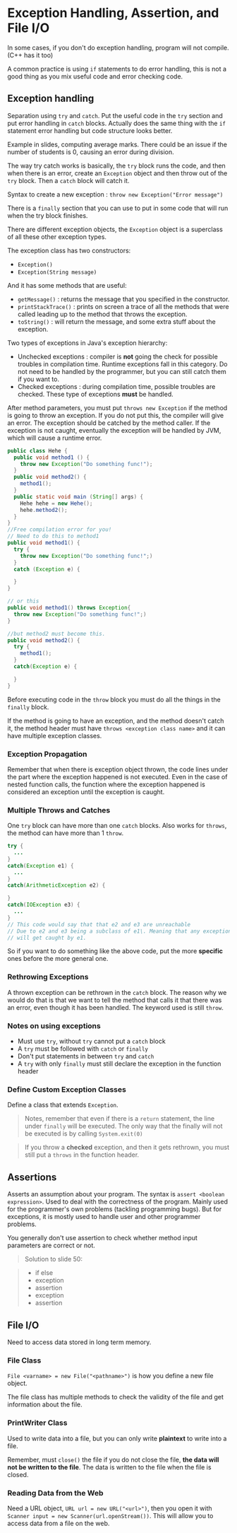 # Exception Handling, Assertion, and File I/O

In some cases, if you don't do exception handling, program will not compile. (C++ has it too)

A common practice is using `if` statements to do error handling, this is not a good thing as you mix useful code and error checking code.

## Exception handling

Separation using `try` and `catch`. Put the useful code in the `try` section and put error handling in `catch` blocks. Actually does the same thing with the `if` statement error handling but code structure looks better.

Example in slides, computing average marks. There could be an issue if the number of students is 0, causing an error during division.

The way try catch works is basically, the `try` block runs the code, and then when there is an error, create an `Exception` object and then throw out of the `try` block. Then a `catch` block will catch it.

Syntax to create a new exception : `throw new Exception("Error message")`

There is a `finally` section that you can use to put in some code that will run when the try block finishes.

There are different exception objects, the `Exception` object is a superclass of all these other exception types.

The exception class has two constructors:

- `Exception()`
- `Exception(String message)`

And it has some methods that are useful:

- `getMessage()` : returns the message that you specified in the constructor.
- `printStackTrace()` : prints on screen a trace of all the methods that were called leading up to the method that throws the exception.
- `toString()` : will return the message, and some extra stuff about the exception.

Two types of exceptions in Java's exception hierarchy:

- Unchecked exceptions : compiler is **not** going the check for possible troubles in compilation time. Runtime exceptions fall in this category. Do not need to be handled by the programmer, but you can still catch them if you want to.
- Checked exceptions : during compilation time, possible troubles are checked. These type of exceptions **must** be handled.

After method parameters, you must put `throws new Exception` if the method is going to throw an exception. If you do not put this, the compiler will give an error. The exception should be catched by the method caller. If the exception is not caught, eventually the exception will be handled by JVM, which will cause a runtime error.

```java
public class Hehe {
  public void method1 () {
    throw new Exception("Do something func!");
  }
  public void method2() {
    method1();
  }
  public static void main (String[] args) {
    Hehe hehe = new Hehe();
    hehe.method2();
  }
}
//Free compilation error for you!
// Need to do this to method1
public void method1() {
  try {
    throw new Exception("Do something func!";)
  }
  catch (Exception e) {

  }
}

// or this
public void method1() throws Exception{
  throw new Exception("Do something func!";)
}

//but method2 must become this.
public void method2() {
  try {
    method1();
  }
  catch(Exception e) {

  }
}
```

Before executing code in the `throw` block you must do all the things in the `finally` block.

If the method is going to have an exception, and the method doesn't catch it, the method header must have `throws <exception class name>` and it can have multiple exception classes.

### Exception Propagation

Remember that when there is exception object thrown, the code lines under the part where the exception happened is not executed. Even in the case of nested function calls, the function where the exception happened is considered an exception until the exception is caught.

### Multiple Throws and Catches

One `try` block can have more than one `catch` blocks. Also works for `throws`, the method can have more than 1 `throw`.

```java
try {
  ...
}
catch(Exception e1) {
  ...
}
catch(ArithmeticException e2) {

}
catch(IOException e3) {
  ...
}
// This code would say that that e2 and e3 are unreachable
// Due to e2 and e3 being a subclass of e1\. Meaning that any exceptions
// will get caught by e1.
```

So if you want to do something like the above code, put the more **specific** ones before the more general one.

### Rethrowing Exceptions

A thrown exception can be rethrown in the `catch` block. The reason why we would do that is that we want to tell the method that calls it that there was an error, even though it has been handled. The keyword used is still `throw`.

### Notes on using exceptions

- Must use `try`, without `try` cannot put a `catch` block
- A `try` must be followed with `catch` or `finally`
- Don't put statements in between `try` and `catch`
- A `try` with only `finally` must still declare the exception in the function header

### Define Custom Exception Classes

Define a class that extends `Exception`.

> Notes, remember that even if there is a `return` statement, the line under `finally` will be executed. The only way that the finally will not be executed is by calling `System.exit(0)`

> If you throw a **checked** exception, and then it gets rethrown, you must still put a `throws` in the function header.

## Assertions

Asserts an assumption about your program. The syntax is `assert <boolean expression>`. Used to deal with the correctness of the program. Mainly used for the programmer's own problems (tackling programming bugs). But for exceptions, it is mostly used to handle user and other programmer problems.

You generally don't use assertion to check whether method input parameters are correct or not.

> Solution to slide 50:

> - if else
> - exception
> - assertion
> - exception
> - assertion

## File I/O

Need to access data stored in long term memory.

### File Class

`File <varname> = new File("<pathname>")` is how you define a new file object.

The file class has multiple methods to check the validity of the file and get information about the file.

### PrintWriter Class

Used to write data into a file, but you can only write **plaintext** to write into a file.

Remember, must `close()` the file if you do not close the file, **the data will not be written to the file**. The data is written to the file when the file is closed.

### Reading Data from the Web

Need a URL object, `URL url = new URL("<url>")`, then you open it with `Scanner input = new Scanner(url.openStream())`. This will allow you to access data from a file on the web.
